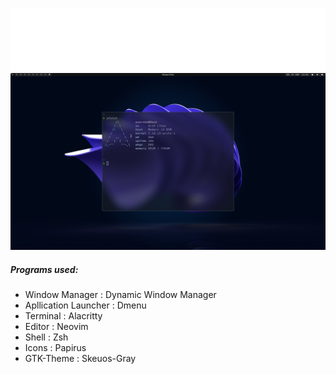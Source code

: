 ![image](logohaze.png)
![image](haze.png)

##### Programs used:
- Window Manager : Dynamic Window Manager
- Apllication Launcher : Dmenu
- Terminal : Alacritty
- Editor : Neovim
- Shell : Zsh
- Icons : Papirus
- GTK-Theme : Skeuos-Gray
